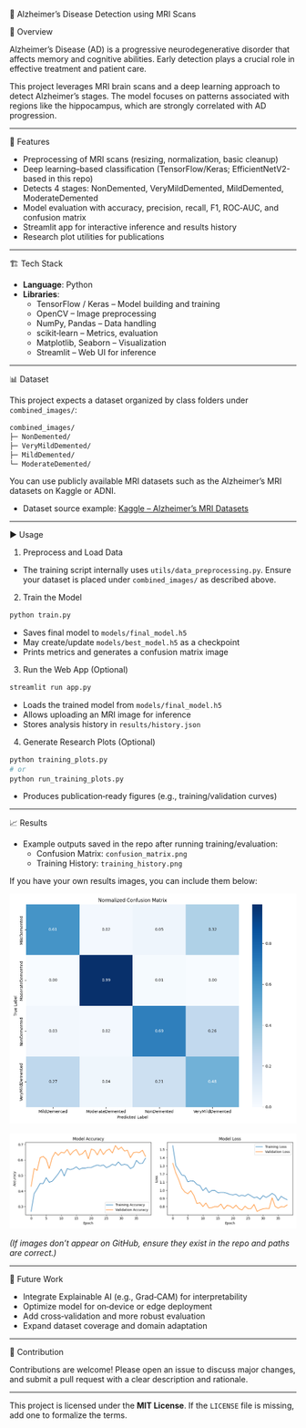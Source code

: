 🧠 Alzheimer’s Disease Detection using MRI Scans

📌 Overview

Alzheimer’s Disease (AD) is a progressive neurodegenerative disorder that affects memory and cognitive abilities. Early detection plays a crucial role in effective treatment and patient care.

This project leverages MRI brain scans and a deep learning approach to detect Alzheimer’s stages. The model focuses on patterns associated with regions like the hippocampus, which are strongly correlated with AD progression.

---

🚀 Features

- Preprocessing of MRI scans (resizing, normalization, basic cleanup)
- Deep learning–based classification (TensorFlow/Keras; EfficientNetV2-based in this repo)
- Detects 4 stages: NonDemented, VeryMildDemented, MildDemented, ModerateDemented
- Model evaluation with accuracy, precision, recall, F1, ROC‑AUC, and confusion matrix
- Streamlit app for interactive inference and results history
- Research plot utilities for publications

---

🏗️ Tech Stack

- **Language**: Python
- **Libraries**:
  - TensorFlow / Keras – Model building and training
  - OpenCV – Image preprocessing
  - NumPy, Pandas – Data handling
  - scikit‑learn – Metrics, evaluation
  - Matplotlib, Seaborn – Visualization
  - Streamlit – Web UI for inference

---



📊 Dataset

This project expects a dataset organized by class folders under `combined_images/`:

```
combined_images/
├─ NonDemented/
├─ VeryMildDemented/
├─ MildDemented/
└─ ModerateDemented/
```

You can use publicly available MRI datasets such as the Alzheimer’s MRI datasets on Kaggle or ADNI.

- Dataset source example: [Kaggle – Alzheimer’s MRI Datasets](https://www.kaggle.com/datasets)

---


▶️ Usage

1) Preprocess and Load Data
- The training script internally uses `utils/data_preprocessing.py`. Ensure your dataset is placed under `combined_images/` as described above.

2) Train the Model
```bash
python train.py
```
- Saves final model to `models/final_model.h5`
- May create/update `models/best_model.h5` as a checkpoint
- Prints metrics and generates a confusion matrix image

3) Run the Web App (Optional)
```bash
streamlit run app.py
```
- Loads the trained model from `models/final_model.h5`
- Allows uploading an MRI image for inference
- Stores analysis history in `results/history.json`

4) Generate Research Plots (Optional)
```bash
python training_plots.py
# or
python run_training_plots.py
```
- Produces publication‑ready figures (e.g., training/validation curves)

---

 📈 Results

- Example outputs saved in the repo after running training/evaluation:
  - Confusion Matrix: `confusion_matrix.png`
  - Training History: `training_history.png`

If you have your own results images, you can include them below:

![Confusion Matrix](confusion_matrix.png)

![Training History](training_history.png)

*(If images don’t appear on GitHub, ensure they exist in the repo and paths are correct.)*

---

🔮 Future Work

- Integrate Explainable AI (e.g., Grad‑CAM) for interpretability
- Optimize model for on‑device or edge deployment
- Add cross‑validation and more robust evaluation
- Expand dataset coverage and domain adaptation

---

 🤝 Contribution

Contributions are welcome! Please open an issue to discuss major changes, and submit a pull request with a clear description and rationale.

---



This project is licensed under the **MIT License**. If the `LICENSE` file is missing, add one to formalize the terms.
